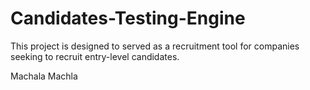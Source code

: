 # Candidates-Testing-Engine
This project is designed to served as a recruitment tool for companies seeking to recruit entry-level candidates.

Machala Machla
